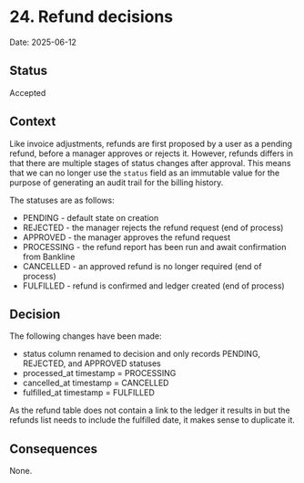 # 24. Refund decisions

Date: 2025-06-12

## Status

Accepted

## Context

Like invoice adjustments, refunds are first proposed by a user as a pending refund, before a manager approves or rejects
it. However, refunds differs in that there are multiple stages of status changes after approval. This means that we can no
longer use the `status` field as an immutable value for the purpose of generating an audit trail for the billing history.

The statuses are as follows:
* PENDING - default state on creation
* REJECTED - the manager rejects the refund request (end of process)
* APPROVED - the manager approves the refund request
* PROCESSING - the refund report has been run and await confirmation from Bankline
* CANCELLED - an approved refund is no longer required (end of process)
* FULFILLED - refund is confirmed and ledger created (end of process)

## Decision

The following changes have been made:
* status column renamed to decision and only records PENDING, REJECTED, and APPROVED statuses
* processed_at timestamp = PROCESSING
* cancelled_at timestamp = CANCELLED
* fulfilled_at timestamp = FULFILLED


As the refund table does not contain a link to the ledger it results in but the refunds list needs to include the fulfilled date, it makes sense to duplicate it.

## Consequences

None.
